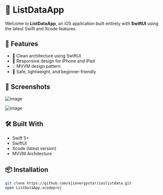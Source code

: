 # 📱 ListDataApp

Welcome to **ListDataApp**, an iOS application built entirely with **SwiftUI** using the latest Swift and Xcode features.

## 🚀 Features

- 🌟 Clean architecture using SwiftUI
- 📱 Responsive design for iPhone and iPad
- 💡 MVVM design pattern
- 🔐 Safe, lightweight, and beginner-friendly

## 📸 Screenshots

![image](https://github.com/user-attachments/assets/1b89e0f6-83ee-47a9-817f-9257927a12d7)

![image](https://github.com/user-attachments/assets/84884a91-3a74-40ef-8d8b-53b61d2bcfca)



## 🛠️ Built With

- Swift 5+
- SwiftUI
- Xcode (latest version)
- MVVM Architecture

## 📦 Installation

```bash
git clone https://github.com/ajienergystar/ioslistdata.git
open ListDataApp.xcodeproj
